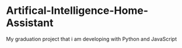 # Artifical-Intelligence-Home-Assistant

My graduation project that i am developing with Python and JavaScript
